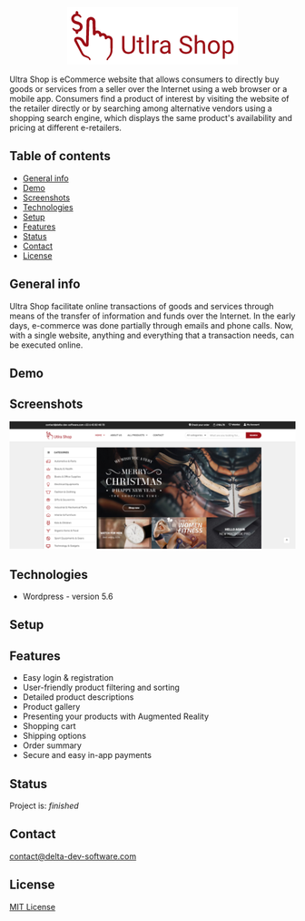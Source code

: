 <p align="center">
<img  src="logo.png"/>
</p>

Ultra Shop is eCommerce website that allows consumers to directly buy goods or services from a seller over the Internet using a web browser or a mobile app. Consumers find a product of interest by visiting the website of the retailer directly or by searching among alternative vendors using a shopping search engine, which displays the same product's availability and pricing at different e-retailers. 

## Table of contents
* [General info](#general-info)
* [Demo](#demo)
* [Screenshots](#screenshots)
* [Technologies](#technologies)
* [Setup](#setup)
* [Features](#features)
* [Status](#status)
* [Contact](#contact)
* [License](#license)

## General info
Ultra Shop facilitate online transactions of goods and services through means of the transfer of information and funds over the Internet. In the early days, e-commerce was done partially through emails and phone calls. Now, with a single website, anything and everything that a transaction needs, can be executed online.

## Demo

## Screenshots
<p align="center">
<img  src="screenshot.png"/>
<p>

## Technologies
* Wordpress - version 5.6

## Setup


## Features

 - Easy login & registration
 - User-friendly product filtering and sorting
 - Detailed product descriptions
 - Product gallery
 - Presenting your products with Augmented Reality
 - Shopping cart
 - Shipping options
 - Order summary
 - Secure and easy in-app payments

## Status
Project is: _finished_

## Contact
contact@delta-dev-software.com

## License
<a href="license.txt">MIT License</a>